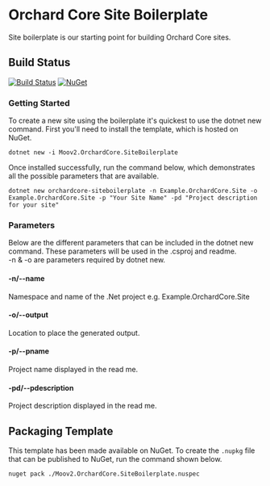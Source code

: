 # Orchard Core Site Boilerplate
Site boilerplate is our starting point for building Orchard Core sites.

## Build Status

[![Build Status](https://secure.travis-ci.org/moov2/Moov2.OrchardCore.SiteBoilerplate.png?branch=master)](http://travis-ci.org/moov2/Moov2.OrchardCore.SiteBoilerplate) [![NuGet](https://img.shields.io/nuget/v/Moov2.OrchardCore.SiteBoilerplate.svg)](https://www.nuget.org/packages/Moov2.OrchardCore.SiteBoilerplate)

### Getting Started

To create a new site using the boilerplate it's quickest to use the dotnet new command. First you'll need to install the template, which is hosted on NuGet.

```
dotnet new -i Moov2.OrchardCore.SiteBoilerplate
```

Once installed successfully, run the command below, which demonstrates all the possible parameters that are available.

```
dotnet new orchardcore-siteboilerplate -n Example.OrchardCore.Site -o Example.OrchardCore.Site -p "Your Site Name" -pd "Project description for your site"
```

### Parameters
Below are the different parameters that can be included in the dotnet new command. These parameters will be used in the .csproj and readme.   
-n & -o are parameters required by dotnet new.


#### -n/--name

Namespace and name of the .Net project e.g. Example.OrchardCore.Site

#### -o/--output

Location to place the generated output.

#### -p/--pname

Project name displayed in the read me.

#### -pd/--pdescription

Project description displayed in the read me.

## Packaging Template

This template has been made available on NuGet. To create the `.nupkg` file that can be published to NuGet, run the command shown below.

    nuget pack ./Moov2.OrchardCore.SiteBoilerplate.nuspec

